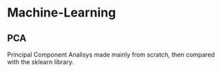 # Machine-Learning

## PCA
Principal Component Analisys made mainly from scratch, then compared with the sklearn library. 
